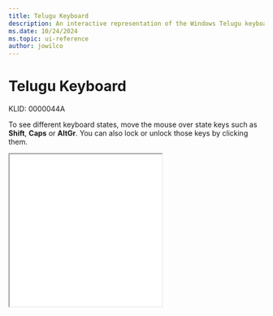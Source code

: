 ```yaml
---
title: Telugu Keyboard
description: An interactive representation of the Windows Telugu keyboard. To see different keyboard states, click or move the mouse over the state keys.
ms.date: 10/24/2024
ms.topic: ui-reference
author: jowilco
---
```


# Telugu Keyboard

KLID: 0000044A

To see different keyboard states, move the mouse over state keys such as **Shift**, **Caps** or **AltGr**. You can also lock or unlock those keys by clicking them.

<iframe src="kbdintel.html" height="300"></iframe>
